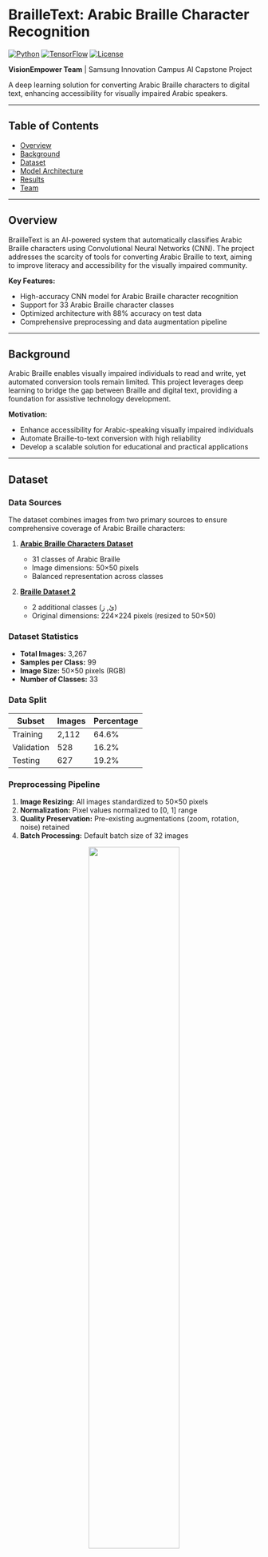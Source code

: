 # BrailleText: Arabic Braille Character Recognition

[![Python](https://img.shields.io/badge/Python-3.8+-blue.svg)](https://www.python.org/downloads/)
[![TensorFlow](https://img.shields.io/badge/TensorFlow-2.x-orange.svg)](https://www.tensorflow.org/)
[![License](https://img.shields.io/badge/License-MIT-green.svg)](LICENSE)

**VisionEmpower Team** | Samsung Innovation Campus AI Capstone Project

A deep learning solution for converting Arabic Braille characters to digital text, enhancing accessibility for visually impaired Arabic speakers.

---

##  Table of Contents

- [Overview](#overview)
- [Background](#background)
- [Dataset](#dataset)
- [Model Architecture](#model-architecture)
- [Results](#results)
- [Team](#team)

---

##  Overview

BrailleText is an AI-powered system that automatically classifies Arabic Braille characters using Convolutional Neural Networks (CNN). The project addresses the scarcity of tools for converting Arabic Braille to text, aiming to improve literacy and accessibility for the visually impaired community.

**Key Features:**
- High-accuracy CNN model for Arabic Braille character recognition
- Support for 33 Arabic Braille character classes
- Optimized architecture with 88% accuracy on test data
- Comprehensive preprocessing and data augmentation pipeline

---

##  Background

Arabic Braille enables visually impaired individuals to read and write, yet automated conversion tools remain limited. This project leverages deep learning to bridge the gap between Braille and digital text, providing a foundation for assistive technology development.

**Motivation:**
- Enhance accessibility for Arabic-speaking visually impaired individuals
- Automate Braille-to-text conversion with high reliability
- Develop a scalable solution for educational and practical applications

---

##  Dataset

### Data Sources

The dataset combines images from two primary sources to ensure comprehensive coverage of Arabic Braille characters:

1. **[Arabic Braille Characters Dataset](https://www.kaggle.com/datasets/nagwaelaraby/arabic-braille-characters)**
   - 31 classes of Arabic Braille
   - Image dimensions: 50×50 pixels
   - Balanced representation across classes

2. **[Braille Dataset 2](https://www.kaggle.com/datasets/shemescobal/braille-dataset-2/data)**
   - 2 additional classes (ئ, ز)
   - Original dimensions: 224×224 pixels (resized to 50×50)

### Dataset Statistics

- **Total Images:** 3,267
- **Samples per Class:** 99
- **Image Size:** 50×50 pixels (RGB)
- **Number of Classes:** 33

### Data Split

| Subset | Images | Percentage |
|--------|--------|------------|
| Training | 2,112 | 64.6% |
| Validation | 528 | 16.2% |
| Testing | 627 | 19.2% |

### Preprocessing Pipeline


1. **Image Resizing:** All images standardized to 50×50 pixels
2. **Normalization:** Pixel values normalized to [0, 1] range
3. **Quality Preservation:** Pre-existing augmentations (zoom, rotation, noise) retained
4. **Batch Processing:** Default batch size of 32 images

<p align="center">
    <img src="img/Picture3.png" width="60%">
</p>

---

##  Model Architecture

### CNN Design

The model employs a sequential CNN architecture optimized for Braille character recognition:

```
Input (50×50×3)
    ↓
Conv2D (32 filters, 3×3) + ReLU
    ↓
MaxPooling2D (2×2) + Dropout (0.25)
    ↓
Conv2D (64 filters, 3×3) + ReLU
    ↓
MaxPooling2D (2×2) + Dropout (0.25)
    ↓
Conv2D (128 filters, 3×3) + ReLU
    ↓
MaxPooling2D (2×2) + Dropout (0.25)
    ↓
Flatten
    ↓
Dense (128 units) + ReLU + Dropout (0.25)
    ↓
Dense (33 units) + Softmax
```

### Architecture Details

| Layer Type | Parameters | Output Shape |
|------------|------------|--------------|
| Conv2D | 32 filters, 3×3 kernel | (48, 48, 32) |
| MaxPooling2D | 2×2 pool size | (24, 24, 32) |
| Conv2D | 64 filters, 3×3 kernel | (22, 22, 64) |
| MaxPooling2D | 2×2 pool size | (11, 11, 64) |
| Conv2D | 128 filters, 3×3 kernel | (9, 9, 128) |
| MaxPooling2D | 2×2 pool size | (4, 4, 128) |
| Flatten | - | (2048,) |
| Dense | 128 units | (128,) |
| Output Dense | 33 units | (33,) |

### Training Configuration

- **Optimizer:** Adam (learning rate: 0.001)
- **Loss Function:** Sparse Categorical Crossentropy
- **Epochs:** 25
- **Metric:** Accuracy
- **Regularization:** Dropout (0.25) after each layer

### Model Comparison

Two CNN variants were evaluated:

| Model | Kernel Size | Validation Accuracy | Training Time |
|-------|-------------|---------------------|---------------|
| **Model 1** | 3×3 | **98%** | **~36 seconds** |
| Model 2 | 5×5 | 96% | ~40 seconds |


**Selected Model:** Model 1 (3×3 kernel) demonstrated superior performance in both accuracy and efficiency.

<p align="center">
    <img src="img/Picture1.png" width="70%">
</p>

---

## Results

### Performance Metrics

- **Test Accuracy:** 88%
- **Training Accuracy:** 98%
- **Training Time:** 36 seconds per epoch

### Confusion Matrix

A confusion matrix visualization reveals the model's classification performance, highlighting true positives, false positives, and false negatives across all 33 character classes.

<p align="center">
    <img src="img/Picture4.png" width="55%">
</p>

---

##  Team

**VisionEmpower Team** - Samsung Innovation Campus AI Course

| Name | Role |
|------|------|
| **Ibrahim Almushaiqeh** | Project Lead & Coordination |
| **Alhanouf Alqahtani** | Data Collection & Preprocessing |
| **Aljawharah Alanazi** | Model Development |
| **Ibrahim Alzahem** | Model Development |
| **Batool Alsaloom** | Evaluation & Testing |
| **Reehal Alsaloom** | Evaluation & Testing |

---
##  License

This project is licensed under the MIT License - see the [LICENSE](LICENSE) file for details.

---

**© 2024 VisionEmpower Team. All rights reserved.**

*This project was developed as part of the Samsung Innovation Campus AI Capstone Program.*
